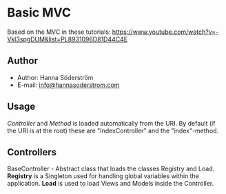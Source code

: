 Basic MVC
=========

Based on the MVC in these tutorials: https://www.youtube.com/watch?v=-Vkl3spgDUM&list=PL8931096D81D44C4E

## Author ##
- Author: Hanna Söderström
- E-mail: info@hannasoderstrom.com

## Usage ##
*Controller* and *Method* is loaded automatically from the URI. By default (if
    the URI is at the root) these are "IndexController" and the "index"-method.

## Controllers ##
BaseController - Abstract class that loads the classes Registry and Load.
**Registry** is a Singleton used for handling global variables within the application.
**Load** is used to load Views and Models inside the Controller.
